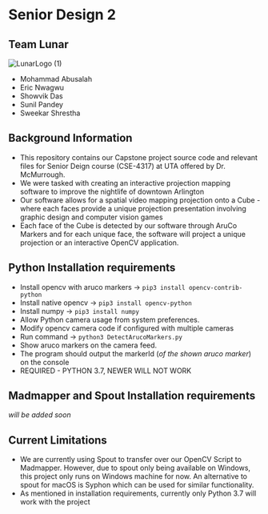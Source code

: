 # Senior Design 2

Team Lunar
------------
![LunarLogo (1)](https://user-images.githubusercontent.com/67570641/160968812-b9a223ba-cee6-48a2-b9b7-40acf1144df5.png)
- Mohammad Abusalah
- Eric Nwagwu
- Showvik Das
- Sunil Pandey
- Sweekar Shrestha


Background Information
-----------------------
- This repository contains our Capstone project source code and relevant files for Senior Deign course (CSE-4317) at UTA offered by Dr. McMurrough.
- We were tasked with creating an interactive projection mapping software to improve the nightlife of downtown Arlington
- Our software allows for a spatial video mapping projection onto a Cube - where each faces provide a unique projection presentation involving graphic design and computer vision games
- Each face of the Cube is detected by our software through AruCo Markers and for each unique face, the software will project a unique projection or an interactive OpenCV application.


Python Installation requirements
---------------------------
- Install opencv with aruco markers -> `pip3 install opencv-contrib-python`
- Install native opencv -> `pip3 install opencv-python`
- Install numpy -> `pip3 install numpy`
- Allow Python camera usage from system preferences. 
- Modify opencv camera code if configured with multiple cameras
- Run command -> `python3 DetectArucoMarkers.py`
- Show aruco markers on the camera feed.
- The program should output the markerId (_of the shown aruco marker_) on the console
- REQUIRED - PYTHON 3.7, NEWER WILL NOT WORK

Madmapper and Spout Installation requirements
----------------------------------------------
_will be added soon_


Current Limitations
---------------------
- We are currently using Spout to transfer over our OpenCV Script to Madmapper. However, due to spout only being available on Windows, this project only runs on Windows machine for now. An alternative to spout for macOS is Syphon which can be used for similar functionality. 
- As mentioned in installation requirements, currently only Python 3.7 will work with the project
